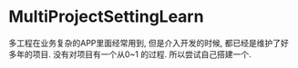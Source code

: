 # MultiProjectSettingLearn
多工程在业务复杂的APP里面经常用到, 但是介入开发的时候, 都已经是维护了好多年的项目. 没有对项目有一个从0~1 的过程. 所以尝试自己搭建一个. 
